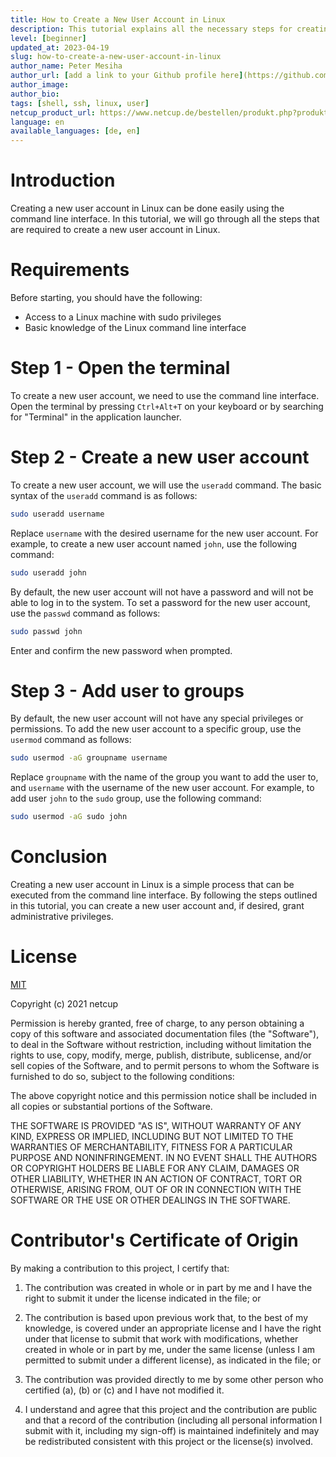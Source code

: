 ```yaml
---
title: How to Create a New User Account in Linux
description: This tutorial explains all the necessary steps for creating a new user account in Linux using the command line interface.
level: [beginner]
updated_at: 2023-04-19
slug: how-to-create-a-new-user-account-in-linux
author_name: Peter Mesiha
author_url: [add a link to your Github profile here](https://github.com/MrReginaldKray)
author_image:
author_bio:
tags: [shell, ssh, linux, user]
netcup_product_url: https://www.netcup.de/bestellen/produkt.php?produkt=2884 with server in vienna
language: en
available_languages: [de, en]
---
```


# Introduction

Creating a new user account in Linux can be done easily using the command line interface. In this tutorial, we will go through all the steps that are required to create a new user account in Linux.

# Requirements

Before starting, you should have the following:

- Access to a Linux machine with sudo privileges
- Basic knowledge of the Linux command line interface


# Step 1 - Open the terminal

To create a new user account, we need to use the command line interface. Open the terminal by pressing `Ctrl+Alt+T` on your keyboard or by searching for "Terminal" in the application launcher.

# Step 2 - Create a new user account

To create a new user account, we will use the `useradd` command. The basic syntax of the `useradd` command is as follows:

``` bash
sudo useradd username
```

Replace `username` with the desired username for the new user account. For example, to create a new user account named `john`, use the following command:

``` bash
sudo useradd john
```

By default, the new user account will not have a password and will not be able to log in to the system. To set a password for the new user account, use the `passwd` command as follows:

``` bash
sudo passwd john
```

Enter and confirm the new password when prompted.

# Step 3 - Add user to groups

By default, the new user account will not have any special privileges or permissions. To add the new user account to a specific group, use the `usermod` command as follows:

``` bash
sudo usermod -aG groupname username
```

Replace `groupname` with the name of the group you want to add the user to, and `username` with the username of the new user account. For example, to add user `john` to the `sudo` group, use the following command:

``` bash
sudo usermod -aG sudo john
```

# Conclusion

Creating a new user account in Linux is a simple process that can be executed from the command line interface. By following the steps outlined in this tutorial, you can create a new user account and, if desired, grant administrative privileges.

# License

[MIT](https://github.com/netcup-community/community-tutorials/blob/main/LICENSE)

Copyright (c) 2021 netcup

Permission is hereby granted, free of charge, to any person obtaining a copy of this software and associated documentation files (the "Software"), to deal in the Software without restriction, including without limitation the rights to use, copy, modify, merge, publish, distribute, sublicense, and/or sell copies of the Software, and to permit persons to whom the Software is furnished to do so, subject to the following conditions:

The above copyright notice and this permission notice shall be included in all copies or substantial portions of the Software.

THE SOFTWARE IS PROVIDED "AS IS", WITHOUT WARRANTY OF ANY KIND, EXPRESS OR IMPLIED, INCLUDING BUT NOT LIMITED TO THE WARRANTIES OF MERCHANTABILITY, FITNESS FOR A PARTICULAR PURPOSE AND NONINFRINGEMENT. IN NO EVENT SHALL THE AUTHORS OR COPYRIGHT HOLDERS BE LIABLE FOR ANY CLAIM, DAMAGES OR OTHER LIABILITY, WHETHER IN AN ACTION OF CONTRACT, TORT OR OTHERWISE, ARISING FROM, OUT OF OR IN CONNECTION WITH THE SOFTWARE OR THE USE OR OTHER DEALINGS IN THE SOFTWARE.

# Contributor's Certificate of Origin
By making a contribution to this project, I certify that:

 1) The contribution was created in whole or in part by me and I have the right to submit it under the license indicated in the file; or

 2) The contribution is based upon previous work that, to the best of my knowledge, is covered under an appropriate license and I have the right under that license to submit that work with modifications, whether created in whole or in part by me, under the same license (unless I am permitted to submit under a different license), as indicated in the file; or

 3) The contribution was provided directly to me by some other person who certified (a), (b) or (c) and I have not modified it.

 4) I understand and agree that this project and the contribution are public and that a record of the contribution (including all personal information I submit with it, including my sign-off) is maintained indefinitely and may be redistributed consistent with this project or the license(s) involved.
